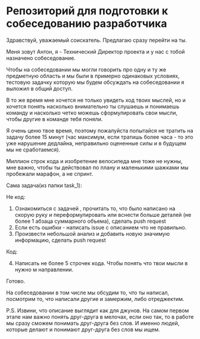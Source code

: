# Репозиторий для подготовки к собеседованию разработчика

Здравствуй, уважаемый соискатель.
Предлагаю сразу перейти на ты.

Меня зовут Антон, я - Технический Директор проекта и у нас с тобой назначено собеседование.

Чтобы на собеседовании мы могли говорить про одну и ту же предметную область и мы были в примерно одинаковых условиях, тестовую задачку которую мы будем обсуждать на собеседовании я выложил в общий доступ.

В то же время мне хочется не только увидеть ход твоих мыслей, но и хочется понять насколько внимательно ты слушаешь и понимаешь команду и насколько четко можешь сформулировать свои мысли, чтобы другие в команде тебя поняли.

Я очень ценю твое время, поэтому пожалуйста попытайся не тратить на задачу более 15 минут (час максимум, если тратишь более часа - то это уже нарушение дедлайна, неправильно оцененные силы и в будущем мы не сработаемся).

Миллион строк кода и изобретение велосипеда мне тоже не нужны, мне важно, чтобы ты действовал по плану и маленькими шажками мы пробежали марафон, а не спринт.

Сама задача(из папки task_1):

Не код:
1. Ознакомиться с задачей , прочитать то, что было написано на скорую руку и переформулировать или вснести больше деталей (не более 1 абзаца суммарного объема), сделать push request
2. Если есть ошибки - написать issue с описанием что не правильно.
3. Произвести небольшой анализ и добавить новую значимую информацию, сделать push request


Код:


4. Написать не более 5 строчек кода. Чтобы понять что твои мысли в нужно м направлении.

Готово.

На собеседовании в том числе мы обсудим то, что ты написал, посмотрим то, что написали другие и замержим, либо отреджектим.

P.S.
Извини, что описание выглядит как для джунов. На самом первом этапе нам важно понять друг-друга в мелочах, если оно так, то в работе мы сразу сможем понимать друг-друга без слов.
И именно людей, которые делают и понимают друг-друга без слов мы ищем.

